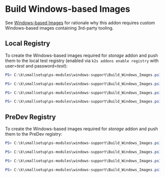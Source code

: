 <!--
SPDX-FileCopyrightText: © 2024 Siemens Healthineers AG

SPDX-License-Identifier: MIT
-->

# Build Windows-based Images
See [Windows-based Images](../../../../smallsetup/ps-modules/windows-support/README.md#windows-based-images) for rationale why this addon requires custom Windows-based images containing 3rd-party tooling.

## Local Registry
To create the Windows-based images required for *storage* addon and push them to the local test registry (enabled via `k2s addons enable registry` with user=*test* and password=*test*):
```PowerShell
PS> C:\k\smallsetup\ps-modules\windows-support\Build_Windows_Images.ps1 -Name "/sig-storage/livenessprobe" -Tag "v2.10.0" -Registry "k2s.registry.local" -Dockerfile "C:\k\addons\storage\build\Dockerfile.livenessprobe" -WorkDir "C:\k\addons\storage\build" -RegUser test -RegPw test -AllowInsecureRegistries

PS> C:\k\smallsetup\ps-modules\windows-support\Build_Windows_Images.ps1 -Name "/sig-storage/csi-node-driver-registrar" -Tag "v2.8.0" -Registry "k2s.registry.local" -Dockerfile "C:\k\addons\storage\build\Dockerfile.csi-node-driver-registrar" -WorkDir "C:\k\addons\storage\build" -RegUser test -RegPw test -AllowInsecureRegistries

PS> C:\k\smallsetup\ps-modules\windows-support\Build_Windows_Images.ps1 -Name "/sig-storage/smbplugin" -Tag "v1.12.0" -Registry "k2s.registry.local" -Dockerfile "C:\k\addons\storage\build\Dockerfile.smbplugin" -WorkDir "C:\k\addons\storage\build" -RegUser test -RegPw test -AllowInsecureRegistries

PS> C:\k\smallsetup\ps-modules\windows-support\Build_Windows_Images.ps1 -Name "/kubernetes-sigs/sig-windows/csi-proxy" -Tag "v1.1.2" -Registry "k2s.registry.local" -Dockerfile "C:\k\addons\storage\build\Dockerfile.csi-proxy" -WorkDir "C:\k\addons\storage\build" -RegUser test -RegPw test -AllowInsecureRegistries
```

## PreDev Registry
To create the Windows-based images required for *storage* addon and push them to the PreDev registry:
```PowerShell
PS> C:\k\smallsetup\ps-modules\windows-support\Build_Windows_Images.ps1 -Name "/sig-storage/livenessprobe" -Tag "v2.10.0" -Registry "shsk2s.azurecr.io" -Dockerfile "C:\k\addons\storage\build\Dockerfile.livenessprobe" -WorkDir "C:\k\addons\storage\build" -RegUser <user> -RegPw <pw>

PS> C:\k\smallsetup\ps-modules\windows-support\Build_Windows_Images.ps1 -Name "/sig-storage/csi-node-driver-registrar" -Tag "v2.8.0" -Registry "shsk2s.azurecr.io" -Dockerfile "C:\k\addons\storage\build\Dockerfile.csi-node-driver-registrar" -WorkDir "C:\k\addons\storage\build" -RegUser <user> -RegPw <pw>

PS> C:\k\smallsetup\ps-modules\windows-support\Build_Windows_Images.ps1 -Name "/sig-storage/smbplugin" -Tag "v1.12.0" -Registry "shsk2s.azurecr.io" -Dockerfile "C:\k\addons\storage\build\Dockerfile.smbplugin" -WorkDir "C:\k\addons\storage\build" -RegUser <user> -RegPw <pw>

PS> C:\k\smallsetup\ps-modules\windows-support\Build_Windows_Images.ps1 -Name "/kubernetes-sigs/sig-windows/csi-proxy" -Tag "v1.1.2" -Registry "shsk2s.azurecr.io" -Dockerfile "C:\k\addons\storage\build\Dockerfile.csi-proxy" -WorkDir "C:\k\addons\storage\build" -RegUser <user> -RegPw <pw>
```
